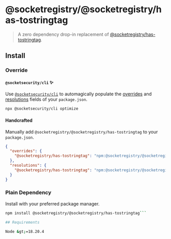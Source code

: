 # @socketregistry/@socketregistry/has-tostringtag

> A zero dependency drop-in replacement of
> [@socketregistry/has-tostringtag](https://www.npmjs.com/package/@socketregistry/has-tostringtag).

## Install

### Override

#### `@socketsecurity/cli` :sparkles:

Use [`@socketsecurity/cli`](https://www.npmjs.com/package/@socketsecurity/cli)
to automagically populate the
[overrides](https://docs.npmjs.com/cli/v9/configuring-npm/package-json#overrides)
and [resolutions](https://yarnpkg.com/configuration/manifest#resolutions) fields
of your `package.json`.

```sh
npx @socketsecurity/cli optimize
```

#### Handcrafted

Manually add `@socketregistry/@socketregistry/has-tostringtag` to your
`package.json`.

```json
{
  "overrides": {
    "@socketregistry/has-tostringtag": "npm:@socketregistry/@socketregistry/has-tostringtag@^1"
  },
  "resolutions": {
    "@socketregistry/has-tostringtag": "npm:@socketregistry/@socketregistry/has-tostringtag@^1"
  }
}
```

### Plain Dependency

Install with your preferred package manager.

````sh
npm install @socketregistry/@socketregistry/has-tostringtag```

## Requirements

Node &gt;=18.20.4
````
